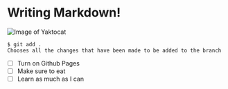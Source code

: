 # Writing Markdown!

![Image of Yaktocat](https://octodex.github.com/images/yaktocat.png)

```
$ git add .
Chooses all the changes that have been made to be added to the branch
```
- [ ] Turn on Github Pages
- [ ] Make sure to eat 
- [ ] Learn as much as I can
